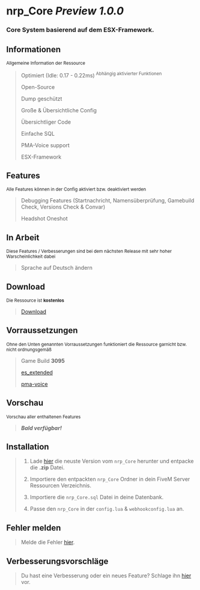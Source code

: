 # nrp_Core ***Preview 1.0.0***
### Core System basierend auf dem ESX-Framework.

## Informationen
<sup>Allgemeine Information der Ressource</sup>
> Optimiert (Idle: 0.17 - 0.22ms)<sup> Abhängig aktivierter Funktionen</sup>
> 
> Open-Source
> 
> Dump geschützt
> 
> Große & Übersichtliche Config
> 
> Übersichtliger Code
>
> Einfache SQL
>
> PMA-Voice support
>
> ESX-Framework

## Features
<sup>Alle Features können in der Config aktiviert bzw. deaktiviert werden</sup>
> Debugging Features (Startnachricht, Namensüberprüfung, Gamebuild Check, Versions Check & Convar)
> 
> Headshot Oneshot

## In Arbeit
<sup>Diese Features / Verbesserungen sind bei dem nächsten Release mit sehr hoher Warscheinlichkeit dabei</sup>
> Sprache auf Deutsch ändern

## Download
<sup>Die Ressource ist **kostenlos**</sup>
> [Download](https://github.com/NuriRP/nrp_Core/releases/latest)

## Vorraussetzungen
<sup>Ohne den Unten genannten Vorraussetzungen funktioniert die Ressource garnicht bzw. nicht ordnungsgemäß</sup>
> Game Build **3095**
>
> [es_extended](https://github.com/esx-framework/esx_core)
>
> [pma-voice](https://github.com/AvarianKnight/pma-voice)

## Vorschau
<sup>Vorschau aller enthaltenen Features</sup>
> ***Bald verfügbar!***

## Installation
> 1. Lade [hier](https://github.com/NuriRP/nrp_Core/releases/latest) die neuste Version vom `nrp_Core` herunter und entpacke die **.zip** Datei.
>
> 2. Importiere den entpackten `nrp_Core` Ordner in dein FiveM Server Ressourcen Verzeichnis.
>
> 3. Importiere die `nrp_Core.sql` Datei in deine Datenbank.
>
> 4. Passe den `nrp_Core` in der `config.lua` & `webhookconfig.lua` an.

## Fehler melden
> Melde die Fehler [hier](https://github.com/NuriRP/nrp_Core/issues).

## Verbesserungsvorschläge
> Du hast eine Verbesserung oder ein neues Feature? Schlage ihn [hier](https://github.com/NuriRP/nrp_Core/pulls) vor.
